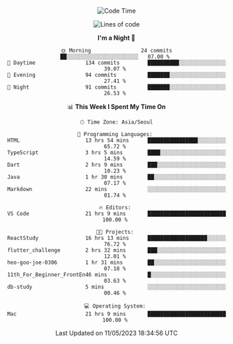 <div align=center>
 
<!--START_SECTION:waka-->
![Code Time](http://img.shields.io/badge/Code%20Time-18%20hrs%2036%20mins-blue)

![Lines of code](https://img.shields.io/badge/From%20Hello%20World%20I%27ve%20Written-2.9%20million%20lines%20of%20code-blue)

**I'm a Night 🦉** 

```text
🌞 Morning                24 commits          ██░░░░░░░░░░░░░░░░░░░░░░░   07.00 % 
🌆 Daytime                134 commits         ██████████░░░░░░░░░░░░░░░   39.07 % 
🌃 Evening                94 commits          ███████░░░░░░░░░░░░░░░░░░   27.41 % 
🌙 Night                  91 commits          ███████░░░░░░░░░░░░░░░░░░   26.53 % 
```


📊 **This Week I Spent My Time On** 

```text
🕑︎ Time Zone: Asia/Seoul

💬 Programming Languages: 
HTML                     13 hrs 54 mins      ████████████████░░░░░░░░░   65.72 % 
TypeScript               3 hrs 5 mins        ████░░░░░░░░░░░░░░░░░░░░░   14.59 % 
Dart                     2 hrs 9 mins        ███░░░░░░░░░░░░░░░░░░░░░░   10.23 % 
Java                     1 hr 30 mins        ██░░░░░░░░░░░░░░░░░░░░░░░   07.17 % 
Markdown                 22 mins             ░░░░░░░░░░░░░░░░░░░░░░░░░   01.74 % 

🔥 Editors: 
VS Code                  21 hrs 9 mins       █████████████████████████   100.00 % 

🐱‍💻 Projects: 
ReactStudy               16 hrs 13 mins      ███████████████████░░░░░░   76.72 % 
flutter_challenge        2 hrs 32 mins       ███░░░░░░░░░░░░░░░░░░░░░░   12.01 % 
heo-goo-joe-0306         1 hr 31 mins        ██░░░░░░░░░░░░░░░░░░░░░░░   07.18 % 
11th_For_Beginner_FrontEn46 mins             █░░░░░░░░░░░░░░░░░░░░░░░░   03.63 % 
db-study                 5 mins              ░░░░░░░░░░░░░░░░░░░░░░░░░   00.46 % 

💻 Operating System: 
Mac                      21 hrs 9 mins       █████████████████████████   100.00 % 
```


 Last Updated on 11/05/2023 18:34:56 UTC
<!--END_SECTION:waka-->
 </div>
